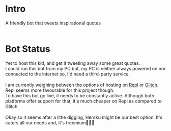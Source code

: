 # Intro
A friendly bot that tweets inspirational quotes
<br/>
<br/>

# Bot Status
Yet to host this kid, and get it tweeting away some great quotes. <br/>
I could run this bot from my PC but, my PC is neither always powered on nor connected to the internet so, I'd need a third-party service.
<br/>
<br/>
I am currently weighing between the options of hosting on [Repl](https://repl.it) or [Glitch](https://glitch.com). Repl seems more favourable for this project though. 
<br/>
To have this bot go live, it needs to be constantly active. Although both platforms offer support for that, it's much cheaper on Repl as compared to Glitch.
<br/>
<br/>
Okay so it seems after a little digging, Heroku might be our best option. It's caters all our needs and, it's freemium👌🏿🙂
